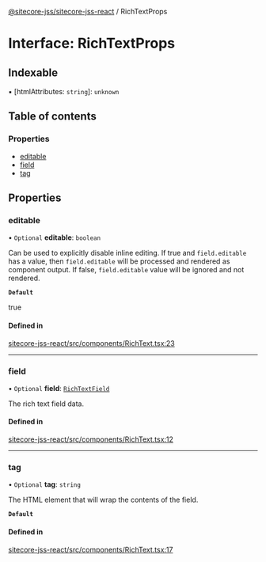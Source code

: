 [@sitecore-jss/sitecore-jss-react](../README.md) / RichTextProps

# Interface: RichTextProps

## Indexable

▪ [htmlAttributes: `string`]: `unknown`

## Table of contents

### Properties

- [editable](RichTextProps.md#editable)
- [field](RichTextProps.md#field)
- [tag](RichTextProps.md#tag)

## Properties

### editable

• `Optional` **editable**: `boolean`

Can be used to explicitly disable inline editing.
If true and `field.editable` has a value, then `field.editable` will be processed and rendered as component output. If false, `field.editable` value will be ignored and not rendered.

**`Default`**

true

#### Defined in

[sitecore-jss-react/src/components/RichText.tsx:23](https://github.com/Sitecore/jss/blob/0917729be/packages/sitecore-jss-react/src/components/RichText.tsx#L23)

___

### field

• `Optional` **field**: [`RichTextField`](RichTextField.md)

The rich text field data.

#### Defined in

[sitecore-jss-react/src/components/RichText.tsx:12](https://github.com/Sitecore/jss/blob/0917729be/packages/sitecore-jss-react/src/components/RichText.tsx#L12)

___

### tag

• `Optional` **tag**: `string`

The HTML element that will wrap the contents of the field.

**`Default`**

<div />

#### Defined in

[sitecore-jss-react/src/components/RichText.tsx:17](https://github.com/Sitecore/jss/blob/0917729be/packages/sitecore-jss-react/src/components/RichText.tsx#L17)
